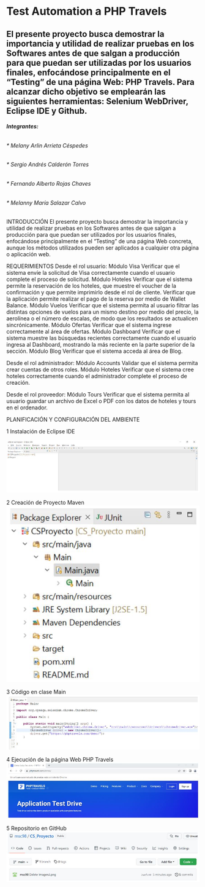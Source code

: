 # Test Automation a PHP Travels

## El presente proyecto busca demostrar la importancia y utilidad de realizar pruebas en los Softwares antes de que salgan a producción para que puedan ser utilizadas por los usuarios finales, enfocándose principalmente en el “Testing” de una página Web: PHP Travels. Para alcanzar dicho objetivo se emplearán las siguientes herramientas: Selenium WebDriver, Eclipse IDE y Github.

###### **Integrantes:**
###### * Melany Arlin Arrieta Céspedes
###### * Sergio Andrés Calderón Torres
###### * Fernando Alberto Rojas Chaves
###### * Melanny María Salazar Calvo

INTRODUCCIÓN
El presente proyecto busca demostrar la importancia y utilidad de realizar pruebas en los Softwares antes de que salgan a producción para que puedan ser utilizados por los usuarios finales, enfocándose principalmente en el “Testing” de una página Web concreta, aunque los métodos utilizados pueden ser aplicados a cualquier otra página o aplicación web.

REQUERIMIENTOS 
Desde el rol usuario:
Módulo Visa
Verificar que el sistema envíe la solicitud de Visa correctamente cuando el usuario complete el proceso de solicitud.
Módulo Hoteles
Verificar que el sistema permite la reservación de los hoteles, que muestre el voucher de la confirmación y que permite imprimirlo desde el rol de cliente.
Verificar que la aplicación permite realizar el pago de la reserva por medio de Wallet Balance.
Módulo Vuelos
Verificar que el sistema permita al usuario filtrar las distintas opciones de vuelos para un mismo destino por medio del precio, la aerolínea o el número de escalas, de modo que los resultados se actualicen sincrónicamente.
Módulo Ofertas
Verificar que el sistema ingrese correctamente al área de ofertas.
Módulo Dashboard
Verificar que el sistema muestre las búsquedas recientes correctamente cuando el usuario ingresa al Dashboard, mostrando la más reciente en la parte superior de la sección.
Módulo Blog
Verificar que el sistema acceda al área de Blog.

Desde el rol administrador:
Módulo Accounts
Validar que el sistema permita crear cuentas de otros roles.
Módulo Hoteles
Verificar que el sistema cree hoteles correctamente cuando el administrador complete el proceso de creación.

Desde el rol proveedor:
      Módulo Tours
Verificar que el sistema permita al usuario guardar un archivo de Excel o PDF con los datos de hoteles y tours en el ordenador.

PLANIFICACIÓN Y CONFIGURACIÓN DEL AMBIENTE

1 Instalación de Eclipse IDE

![](https://github.com/MelanyAC/CS_Proyecto/blob/main/IDE%20Eclipse.JPG)

2 Creación de Proyecto Maven
![](https://github.com/MelanyAC/CS_Proyecto/blob/main/Proyecto%20Maven.JPG)

3 Código en clase Main
![](https://github.com/MelanyAC/CS_Proyecto/blob/main/Main.JPG)

4 Ejecución de la página Web PHP Travels
![](https://github.com/MelanyAC/CS_Proyecto/blob/main/PHP%20Travels.JPG)

5 Repositorio en GitHub
![](https://github.com/MelanyAC/CS_Proyecto/blob/main/Git.JPG)

